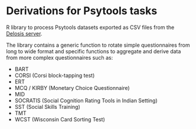Derivations for Psytools tasks
==============================

R library to process Psytools datasets exported as CSV files
from the [Delosis server](https://www.delosis.com).

The library contains a generic function to rotate simple questionnaires
from long to wide format and specific functions to aggregate and derive
data from more complex questionnaires such as:
- BART
- CORSI (Corsi block-tapping test)
- ERT
- MCQ / KIRBY (Monetary Choice Questionnaire)
- MID
- SOCRATIS (Social Cognition Rating Tools in Indian Setting)
- SST (Social Skills Training)
- TMT
- WCST (Wisconsin Card Sorting Test)
